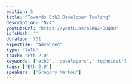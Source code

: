 ```yaml
---
edition: 5
title: "Towards Eth2 Developer Tooling"
description: "N/A"
youtubeUrl: "https://youtu.be/b2RW2-QOq0U"
ipfsHash: ''
duration: 731
expertise: "Advanced"
type: "Talk"
track: "Eth 2.0"
keywords: ['eth2',' developers',' technical']
tags: ['Eth 2.0']
speakers: ['Gregory Markou']
---
```

